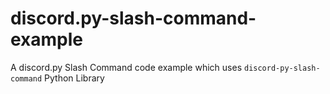 # discord.py-slash-command-example
A discord.py Slash Command code example which uses `discord-py-slash-command` Python Library
